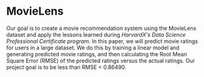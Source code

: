 # MovieLens
Our goal is to create a movie recommendation system using the MovieLens dataset and apply the lessons learned during *HarvardX's Data Science Professional Certificate program*. In this paper, we will predict movie ratings for users in a large dataset. We do this by training a linear model and generating predicted movie ratings, and then calculating the Root Mean Square Error (RMSE) of the predicted ratings versus the actual ratings. Our project goal is to be less than RMSE &lt; 0.86490.
